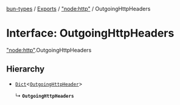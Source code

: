 [bun-types](../README.md) / [Exports](../modules.md) / ["node:http"](../modules/node_http_.md) / OutgoingHttpHeaders

# Interface: OutgoingHttpHeaders

["node:http"](../modules/node_http_.md).OutgoingHttpHeaders

## Hierarchy

- [`Dict`](Dict.md)<[`OutgoingHttpHeader`](../modules/http_.md#outgoinghttpheader)\>

  ↳ **`OutgoingHttpHeaders`**
